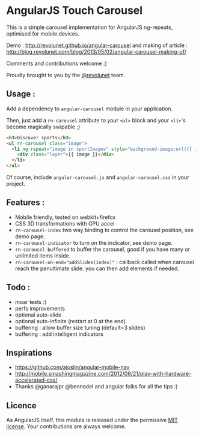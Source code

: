 # AngularJS Touch Carousel

This is a simple carousel implementation for AngularJS ng-repeats, optimised for mobile devices.

Demo : http://revolunet.github.io/angular-carousel and making of article  : http://blog.revolunet.com/blog/2013/05/02/angular-carousel-making-of/

Comments and contributions welcome :)

Proudly brought to you by the [@revolunet](http://twitter.com/revolunet) team.

## Usage :

Add a dependency to `angular-carousel` module in your application.

Then, just add a `rn-carousel` attribute to your `<ul>` block and your `<li>`'s become magically swipable ;)

```html
<h3>Discover sports</h3>
<ul rn-carousel class="image">
  <li ng-repeat="image in sportImages" style="background-image:url({{ image }});">
    <div class="layer">{{ image }}</div>
  </li>
</ul>
```

Of course, include `angular-carousel.js` and `angular-carousel.css` in your project.

## Features :

 - Mobile friendly, tested on webkit+firefox
 - CSS 3D transformations with GPU accel
 - `rn-carousel-index` two way binding to control the carousel position, see demo page.
 - `rn-carousel-indicator` to turn on the indicator, see demo page.
 - `rn-carousel-buffered` to buffer the carousel, good if you have many or unlimited items inside.
 - `rn-carousel-on-end="addSlides(index)"` : callback called when carousel reach the penultimate slide. you can then add elements if needed.
 
## Todo :
 - moar tests :)
 - perfs improvements
 - optional auto-slide
 - optional auto-infinite (restart at 0 at the end)
 - buffering : allow buffer size tuning (default=3 slides)
 - buffering : add intelligent indicators

## Inspirations
 - https://github.com/ajoslin/angular-mobile-nav
 - http://mobile.smashingmagazine.com/2012/06/21/play-with-hardware-accelerated-css/
 - Thanks @ganarajpr @bennadel and angular folks for all the tips :)

## Licence
As AngularJS itself, this module is released under the permissive [MIT license](http://revolunet.mit-license.org). Your contributions are always welcome.
